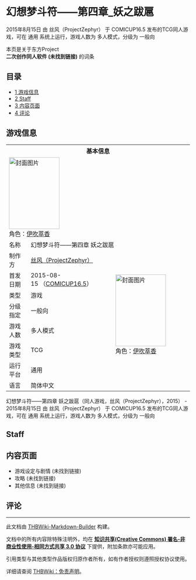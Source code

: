# 幻想梦斗符——第四章_妖之跋扈

<!-- source html: G:\repos\THBWiki-Markdown-Builder\THBWikiMarkdown\Temp\main\6\68\ns0%3A%E5%B9%BB%E6%83%B3%E6%A2%A6%E6%96%97%E7%AC%A6%E2%80%94%E2%80%94%E7%AC%AC%E5%9B%9B%E7%AB%A0_%E5%A6%96%E4%B9%8B%E8%B7%8B%E6%89%88.html -->

2015年8月15日 由 丝风（ProjectZephyr） 于 COMICUP16.5 发布的TCG同人游戏，可在 通用 系统上运行，游戏人数为 多人模式，分级为 一般向

本页是关于东方Project  
 **二次创作同人软件 (未找到链接)** 的词条

## 目录

- [1 游戏信息](#游戏信息)
- [2 Staff](#Staff)
- [3 内容页面](#内容页面)
- [4 评论](#评论)





## 游戏信息

<table><tbody><tr><th colspan="3">基本信息</th></tr><tr><td class="cover-artwork-mobile" colspan="2"><a href="./文件-幻想梦斗符——第四章_妖之跋扈封面.jpg.md" class="image" title="封面图片"><img alt="封面图片" src="https://upload.thwiki.cc/thumb/e/e9/%E5%B9%BB%E6%83%B3%E6%A2%A6%E6%96%97%E7%AC%A6%E2%80%94%E2%80%94%E7%AC%AC%E5%9B%9B%E7%AB%A0_%E5%A6%96%E4%B9%8B%E8%B7%8B%E6%89%88%E5%B0%81%E9%9D%A2.jpg/138px-%E5%B9%BB%E6%83%B3%E6%A2%A6%E6%96%97%E7%AC%A6%E2%80%94%E2%80%94%E7%AC%AC%E5%9B%9B%E7%AB%A0_%E5%A6%96%E4%B9%8B%E8%B7%8B%E6%89%88%E5%B0%81%E9%9D%A2.jpg" decoding="async" loading="lazy" width="138" height="196" srcset="https://upload.thwiki.cc/thumb/e/e9/%E5%B9%BB%E6%83%B3%E6%A2%A6%E6%96%97%E7%AC%A6%E2%80%94%E2%80%94%E7%AC%AC%E5%9B%9B%E7%AB%A0_%E5%A6%96%E4%B9%8B%E8%B7%8B%E6%89%88%E5%B0%81%E9%9D%A2.jpg/207px-%E5%B9%BB%E6%83%B3%E6%A2%A6%E6%96%97%E7%AC%A6%E2%80%94%E2%80%94%E7%AC%AC%E5%9B%9B%E7%AB%A0_%E5%A6%96%E4%B9%8B%E8%B7%8B%E6%89%88%E5%B0%81%E9%9D%A2.jpg 1.5x, https://upload.thwiki.cc/e/e9/%E5%B9%BB%E6%83%B3%E6%A2%A6%E6%96%97%E7%AC%A6%E2%80%94%E2%80%94%E7%AC%AC%E5%9B%9B%E7%AB%A0_%E5%A6%96%E4%B9%8B%E8%B7%8B%E6%89%88%E5%B0%81%E9%9D%A2.jpg 2x" data-file-width="220" data-file-height="312"></a><div class="cover-char">角色：<a href="./伊吹萃香.md" title="伊吹萃香">伊吹萃香</a></div></td>
</tr><tr><td class="label">名称</td><td colspan="2"> 幻想梦斗符——第四章 妖之跋扈 </td></tr><tr><td class="label">制作方</td><td><a href="./丝风（ProjectZephyr）.md" title="丝风（ProjectZephyr）">丝风（ProjectZephyr）</a></td><td class="cover-artwork" rowspan="7" style="min-width:196px;"><a href="./文件-幻想梦斗符——第四章_妖之跋扈封面.jpg.md" class="image" title="封面图片"><img alt="封面图片" src="https://upload.thwiki.cc/thumb/e/e9/%E5%B9%BB%E6%83%B3%E6%A2%A6%E6%96%97%E7%AC%A6%E2%80%94%E2%80%94%E7%AC%AC%E5%9B%9B%E7%AB%A0_%E5%A6%96%E4%B9%8B%E8%B7%8B%E6%89%88%E5%B0%81%E9%9D%A2.jpg/138px-%E5%B9%BB%E6%83%B3%E6%A2%A6%E6%96%97%E7%AC%A6%E2%80%94%E2%80%94%E7%AC%AC%E5%9B%9B%E7%AB%A0_%E5%A6%96%E4%B9%8B%E8%B7%8B%E6%89%88%E5%B0%81%E9%9D%A2.jpg" decoding="async" loading="lazy" width="138" height="196" srcset="https://upload.thwiki.cc/thumb/e/e9/%E5%B9%BB%E6%83%B3%E6%A2%A6%E6%96%97%E7%AC%A6%E2%80%94%E2%80%94%E7%AC%AC%E5%9B%9B%E7%AB%A0_%E5%A6%96%E4%B9%8B%E8%B7%8B%E6%89%88%E5%B0%81%E9%9D%A2.jpg/207px-%E5%B9%BB%E6%83%B3%E6%A2%A6%E6%96%97%E7%AC%A6%E2%80%94%E2%80%94%E7%AC%AC%E5%9B%9B%E7%AB%A0_%E5%A6%96%E4%B9%8B%E8%B7%8B%E6%89%88%E5%B0%81%E9%9D%A2.jpg 1.5x, https://upload.thwiki.cc/e/e9/%E5%B9%BB%E6%83%B3%E6%A2%A6%E6%96%97%E7%AC%A6%E2%80%94%E2%80%94%E7%AC%AC%E5%9B%9B%E7%AB%A0_%E5%A6%96%E4%B9%8B%E8%B7%8B%E6%89%88%E5%B0%81%E9%9D%A2.jpg 2x" data-file-width="220" data-file-height="312"></a><div class="cover-char">角色：<a href="./伊吹萃香.md" title="伊吹萃香">伊吹萃香</a></div></td>
</tr><tr><td class="label">首发日期</td><td>2015-08-15&#160;（<a href="/展会作品列表?e=COMICUP%2316_5">COMICUP16.5</a>）</td></tr><tr><td class="label">类型</td><td>游戏</td></tr><tr><td class="label">分级指定</td><td>一般向</td></tr><tr><td class="label">游戏人数</td><td>多人模式</td></tr><tr><td class="label">游戏类型</td><td>TCG</td></tr><tr><td class="label">运行平台</td><td>通用</td></tr><tr><td class="label">语言</td><td>简体中文</td></tr></tbody></table>

幻想梦斗符——第四章 妖之跋扈（同人游戏，丝风（ProjectZephyr），2015） - 2015年8月15日 由 丝风（ProjectZephyr） 于 COMICUP16.5 发布的TCG同人游戏，可在 通用 系统上运行，游戏人数为 多人模式，分级为 一般向

## Staff

## 内容页面
- 游戏设定与剧情 (未找到链接)
- 攻略 (未找到链接)
- 其他信息 (未找到链接)


## 评论




---

此文档由 [THBWiki-Markdown-Builder](https://github.com/Delsin-Yu/THBWiki-Markdown-Builder) 构建。

文档中的所有内容除特殊注明外，均在 [**知识共享(Creative Commons) 署名-非商业性使用-相同方式共享 3.0 协议**](https://creativecommons.org/licenses/by-sa/3.0/deed.zh-hans) 下提供，附加条款亦可能应用。

引用类型与其他类型作品版权归原作者所有，如有作者授权则遵照授权协议使用。

详细请查阅 [THBWiki：免责声明](https://thbwiki.cc/THBWiki:%E5%85%8D%E8%B4%A3%E5%A3%B0%E6%98%8E)。

